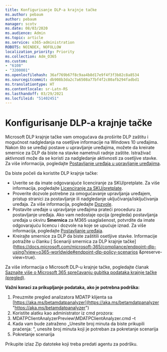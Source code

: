 ```yaml
---
title: Konfigurisanje DLP-a krajnje tačke
ms.author: pebaum
author: pebaum
manager: scotv
ms.date: 08/03/2020
ms.audience: Admin
ms.topic: article
ms.service: o365-administration
ROBOTS: NOINDEX, NOFOLLOW
localization_priority: Priority
ms.collection: Adm_O365
ms.custom:
- "6108"
- "3200001"
ms.openlocfilehash: 36af769b67f8c9aa4b8d17e9f4f3f3b82c8a8534
ms.sourcegitcommit: db908b3da2c7a6508a77bf4f2c80afb294fadbd1
ms.translationtype: HT
ms.contentlocale: sr-Latn-RS
ms.lasthandoff: 03/29/2021
ms.locfileid: "51402451"
---
```

# <a name="configure-endpoint-dlp"></a>Konfigurisanje DLP-a krajnje tačke

Microsoft DLP krajnje tačke vam omogućava da proširite DLP zaštitu i mogućnost nadgledanja na osetljive informacije na Windows 10 uređajima. Nakon što se uređaji postave u upravljanje uređajima, možete da kreirate smernice za DLP da biste na stavke nametnuli radnje zaštite. Istraživač aktivnosti može da se koristi za nadgledanje aktivnosti za osetljive stavke. Za više informacija, pogledajte [Postavljanje uređaja u upravljanje uređajima](https://docs.microsoft.com/microsoft-365/compliance/endpoint-dlp-getting-started#onboarding-devices-into-device-management).  

Da biste počeli da koristite DLP krajnje tačke:

- Uverite se da imate odgovarajuće licenciranje za SKU/pretplate. Za više informacija, pogledajte [Licenciranje za SKU/pretplate](https://docs.microsoft.com/microsoft-365/compliance/endpoint-dlp-getting-started#skusubscriptions-licensing).
- Proverite dozvole potrebne za omogućavanje upravljanja uređajem, pristup stranici za postavljanje ili nadgledanje uključivanja/isključivanja uređaja. Za više informacija, pogledajte [Dozvole](https://docs.microsoft.com/microsoft-365/compliance/endpoint-dlp-getting-started#permissions).
- Postavite uređaje u upravljanje uređajima prateći proceduru za postavljanje uređaja. Ako vam nedostaje opcija (pregleda) postavljanja uređaja u okviru **Smernica** za M365 usaglašenost, potvrdite da imate odgovarajuću licencu i dozvole na koje se upućuje iznad. Za više informacija, pogledajte [Postavljanje uređaja](https://docs.microsoft.com/microsoft-365/compliance/endpoint-dlp-getting-started#onboarding-devices). 
- Kreirajte smernice za DLP da biste zaštitili osetljive stavke. Informacije potražite u članku [ Scenariji smernica za DLP krajnje tačke](https://docs.microsoft.com/microsoft-365/compliance/endpoint-dlp-using?view=o365-worldwide#endpoint-dlp-policy-scenarios &preserve-view=true).

Za više informacija o Microsoft DLP-u krajnje tačke, pogledajte članak [Saznajte više o Microsoft 365 sprečavanju gubitka podataka krajnje tačke (pregled)](https://docs.microsoft.com/microsoft-365/compliance/endpoint-dlp-learn-about).

**Važni koraci za prikupljanje podataka, ako je potrebna podrška:**

1. Preuzmite pregled analizatora MDATP klijenta sa [https://aka.ms/betamdatpanalyzer](https://aka.ms/betamdatpanalyzer "https://aka.ms/betamdatpanalyzer")
2. Koristite alatku kao administrator iz cmd prozora:
3. MDATPClientAnalyzerPreview\MDATPClientAnalyzer.cmd –t
4. Kada vam bude zatraženo „Unesite broj minuta da biste prikupili praćenja: “, unesite broj minuta koji je potreban za pokretanje scenarija
5. Pokretanje scenarija

Prikupite izlaz Zip datoteke koji treba predati agentu za podršku.
